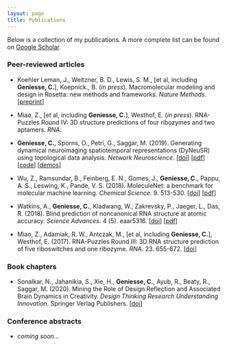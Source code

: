 ```yaml
---
layout: page
title: Publications
---
```


Below is a collection of my publications. A more complete list can be found on [Google Scholar](https://scholar.google.com/citations?user=S5lu_LAAAAAJ).



### Peer-reviewed articles

- Koehler Leman, J., Weitzner, B. D., Lewis, S. M., \[et al, including **Geniesse, C.**\], Koepnick., B. (*in press*). Macromolecular modeling and design in Rosetta: new methods and frameworks. *Nature Methods*. [[preprint](https://www.preprints.org/manuscript/201904.0263/v3)]

- Miao, Z., \[et al, including **Geniesse, C.**\], Westhof, E. (*in press*). RNA-Puzzles Round IV: 3D structure predictions of four ribozymes and two aptamers. *RNA*.

- **Geniesse, C.**, Sporns, O., Petri, G., Saggar, M. (2019). Generating dynamical neuroimaging spatiotemporal representations (DyNeuSR) using topological data analysis. *Network Neuroscience*. [[doi](https://doi.org/10.1162/netn_a_00093)] [[pdf](https://www.mitpressjournals.org/doi/pdfplus/10.1162/netn_a_00093)] [[code](https://braindynamicslab.github.io/dyneusr)] [[demos](https://braindynamicslab.github.io/dyneusr/demo/)]

- Wu, Z., Ramsundar, B., Feinberg, E. N., Gomes, J., **Geniesse, C.**, Pappu, A. S., Leswing, K., Pande, V. S. (2018). MoleculeNet: a benchmark for molecular machine learning. *Chemical Science*. 9. 513-530. [[doi](https://doi.org/10.1039/C7SC02664A)] [[pdf](https://pubs.rsc.org/en/content/articlepdf/2018/sc/c7sc02664a)]

- Watkins, A., **Geniesse, C.**, Kladwang, W., Zakrevsky, P., Jaeger, L., Das, R. (2018). Blind prediction of noncanonical RNA structure at atomic accuracy. *Science Advances*. 4 (5). eaar5316. [[doi](https://doi.org/10.1126/sciadv.aar5316)] [[pdf](https://advances.sciencemag.org/content/advances/4/5/eaar5316.full.pdf)]

- Miao, Z., Adamiak, R. W., Antczak, M., \[et al, including **Geniesse, C.**\], Westhof, E. (2017). RNA-Puzzles Round III: 3D RNA structure prediction of five riboswitches and one ribozyme. *RNA*. 23. 655-672. [[doi](https://doi.org/10.1261/rna.060368.116)]




### Book chapters

- Sonalkar, N., Jahanikia, S., Xie, H., **Geniesse, C.**, Ayub, R., Beaty, R., Saggar, M. (2020). Mining the Role of Design Reflection and Associated Brain Dynamics in Creativity. *Design Thinking Research Understanding Innovation*. Springer Verlag Publishers. [[doi](https://doi.org/10.1007/978-3-030-28960-7_10
)]



### Conference abstracts

- *coming soon...*